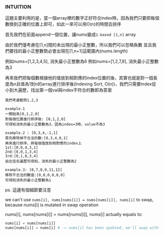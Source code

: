 ### INTUITION

這題主要利用的是，當一個array裡的數字正好符合index時，因為我們只要把每個數換到正確的位置上即可，如此一來可以用O(n)的時間去排序

首先我們在前面append一個位置，讓nums變成`1-based [1,n]` array

由於我們僅考慮在[1,n]間的未出現的最小正整數，所以我們可以忽略負數
並且我們要找的最小正整數勢必會出現在[1,n+1]這範圍內(nums.length)

例如nums=[1,2,3,4,5], 消失最小正整數為6
例如nums=[1,2,7,8], 消失最小正整數為3

再來我們把每個數根據他的值放到相對應的index位置的後，其實也就是對一個長度為n且值為1到n的array進行排序後(Indexing Sort, O(n))，我們只需要index從小到大遍歷，找出第一個val與index不符合的數即為答案

```
我們考慮範例1,2,3

example.1
一開始為[0,1,2,0]
對每個位置進行排序後: [0,1,2,0]
可得知消失的最小正整數為3，因為index=3時，value不為3

example.2 : [0,3,4,-1,1]
首先移除掉不合法的數:[0,3,4,0,1]
再來進行排序，將每個值放到相對應的index上
1st:[0,0,4,3,1]
2nd:[0,0,1,3,4]
3rd:[0,1,0,3,4]
由左往右遍歷可得知，消失的最小正整數為2

example.3: [0,7,8,9,11,12]
移除不合法的數值:[0,0,0,0,0,0]
可得知消失的最小正整數為1
```

ps. 這邊有個細節要注意

we can't use `nums[i], nums[nums[i]] = nums[nums[i]], nums[i]` to swap, because nums[i] is mutated in swap operation

nums[i], nums[nums[i]] = nums[nums[i]], nums[i] actually equals to:
```python
nums[i] = nums[nums[i]]
nums[nums[i]] = nums[i] # -> nums[i] has been updated, we'll swap with wrong position
```